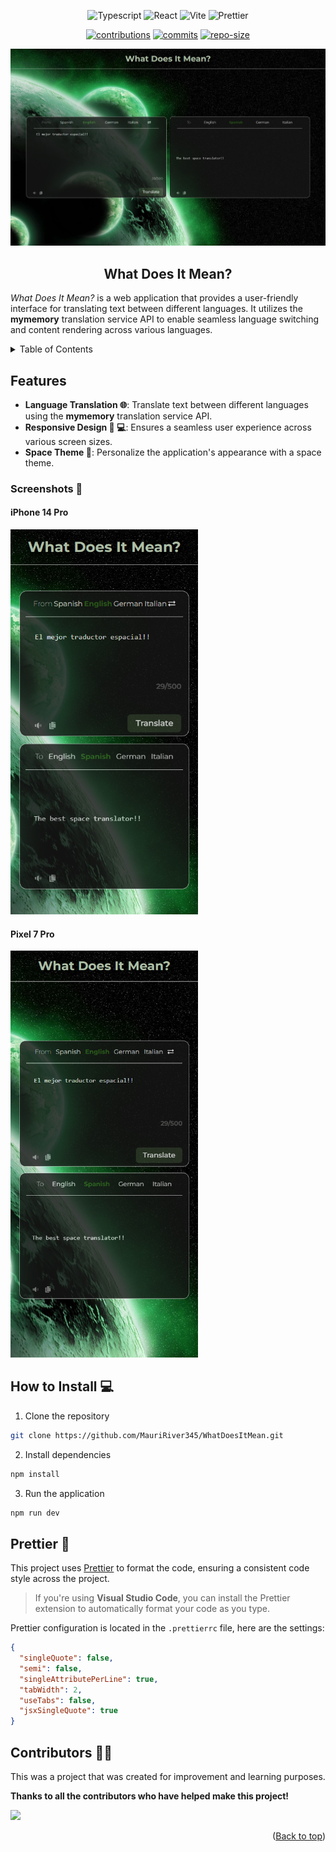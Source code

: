 <a name="readme-top"></a>

<div align="center">

![Typescript][typescript]
![React][react]
![Vite][vite]
![Prettier][prettier]


[![contributions][contributions]](https://github.com/MauriRiver345/WhatDoesItMean/graphs/contributors)
[![commits][commits]](https://github.com/MauriRiver345/WhatDoesItMean/commits)
[![repo-size][repo-size]](https://github.com/MauriRiver345/WhatDoesItMean)

<img src="./static/Macbook-Air-1559x975.png" alt="What Does It Mean?" >

## What Does It Mean?

<p align="left">
<em>What Does It Mean?</em> is a web application that provides a user-friendly interface for translating text between different languages. It utilizes the <strong>mymemory</strong> translation service API to enable seamless language switching and content rendering across various languages.
</p>

</div>

<details>
<summary>Table of Contents</summary>

- [What Does It Mean?](#what-does-it-mean)
- [Features](#features)
  - [Screenshots 📸](#screenshots-)
    - [iPhone 14 Pro](#iphone-14-pro)
    - [Pixel 7 Pro](#pixel-7-pro)
- [How to Install 💻](#how-to-install-)
- [Prettier 💅](#prettier-)
- [Contributors 👨‍💻](#contributors-)

</details>

## Features

- **Language Translation 🌐**: Translate text between different languages using the **mymemory** translation service API.
- **Responsive Design 📱 💻**: Ensures a seamless user experience across various screen sizes.
- **Space Theme 🌌**: Personalize the application's appearance with a space theme.

### Screenshots 📸

#### iPhone 14 Pro
<img src="./static/iPhone-14-Pro-415x852.png" alt="Iphone 14" width="300px">

#### Pixel 7 Pro
<img src="./static/Pixel-7-Pro-480x1040.png" alt="Pixel 7 Pro" width="300px">

## How to Install 💻

1. Clone the repository

```bash
git clone https://github.com/MauriRiver345/WhatDoesItMean.git
```

2. Install dependencies

```bash
npm install
```

3. Run the application

```bash
npm run dev
```

## Prettier 💅

This project uses [Prettier](https://prettier.io/) to format the code, ensuring a consistent code style across the project.

> If you're using **Visual Studio Code**, you can install the Prettier extension to automatically format your code as you type.

Prettier configuration is located in the `.prettierrc` file, here are the settings:

```json
{
  "singleQuote": false,
  "semi": false,
  "singleAttributePerLine": true,
  "tabWidth": 2,
  "useTabs": false,
  "jsxSingleQuote": true
}
```

## Contributors 👨‍💻

This was a project that was created for improvement and learning purposes.

**Thanks to all the contributors who have helped make this project!**

<a href="https://github.com/MauriRiver345/WhatDoesItMean/graphs/contributors">
  <img src="https://contrib.rocks/image?repo=MauriRiver345/WhatDoesItMean" />
</a>

<p align="right">(<a href="#readme-top">Back to top</a>)</p>


[portrait]: ./static/Macbook-Air-1559x975.png
[contributions]: https://img.shields.io/github/contributors/MauriRiver345/WhatDoesItMean?style=for-the-badge
[commits]: https://img.shields.io/github/commit-activity/t/MauriRiver345/WhatDoesItMean?style=for-the-badge
[repo-size]: https://img.shields.io/github/repo-size/MauriRiver345/WhatDoesItMean?style=for-the-badge
[typescript]: https://img.shields.io/badge/Typescript-blue?style=for-the-badge&logo=Typescript&logoColor=white
[react]: https://img.shields.io/badge/React-blue?style=for-the-badge&logo=React&logoColor=white
[vite]: https://img.shields.io/badge/Vite-8A2BE2?style=for-the-badge&logo=Vite&logoColor=white
[prettier]:https://img.shields.io/badge/Prettier-blue?style=for-the-badge&logo=Prettier&logoColor=white


[mobile-iphone-14-pro]: ./static/iPhone-14-Pro-415x852.png
[mobile-pixel-7-pro]: ./static/Pixel-7-Pro-480x1040.png
